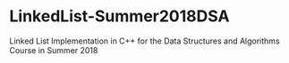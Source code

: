 # LinkedList-Summer2018DSA
Linked List Implementation in C++ for the Data Structures and Algorithms Course in Summer 2018
